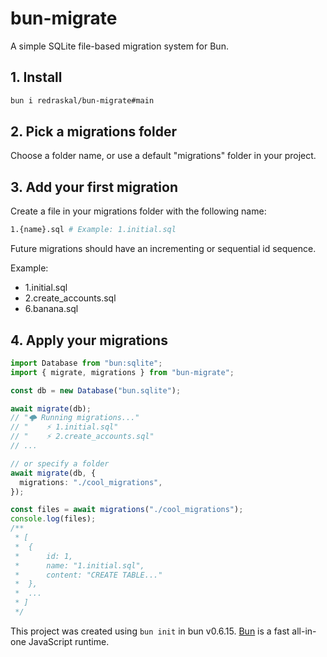 # bun-migrate

A simple SQLite file-based migration system for Bun.

## 1. Install

```bash
bun i redraskal/bun-migrate#main
```

## 2. Pick a migrations folder

Choose a folder name, or use a default "migrations" folder in your project.

## 3. Add your first migration

Create a file in your migrations folder with the following name:

```bash
1.{name}.sql # Example: 1.initial.sql
```

Future migrations should have an incrementing or sequential id sequence.

Example:

- 1.initial.sql
- 2.create_accounts.sql
- 6.banana.sql

## 4. Apply your migrations

```ts
import Database from "bun:sqlite";
import { migrate, migrations } from "bun-migrate";

const db = new Database("bun.sqlite");

await migrate(db);
// "🌩️ Running migrations..."
// "    ⚡ 1.initial.sql"
// "    ⚡ 2.create_accounts.sql"
// ...

// or specify a folder
await migrate(db, {
  migrations: "./cool_migrations",
});

const files = await migrations("./cool_migrations");
console.log(files);
/**
 * [
 * 	{
 * 		id: 1,
 * 		name: "1.initial.sql",
 * 		content: "CREATE TABLE..."
 * 	},
 * 	...
 * ]
 */
```

This project was created using `bun init` in bun v0.6.15. [Bun](https://bun.sh) is a fast all-in-one JavaScript runtime.
